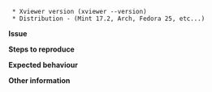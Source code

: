 
```
 * Xviewer version (xviewer --version)
 * Distribution - (Mint 17.2, Arch, Fedora 25, etc...)
```

**Issue**



**Steps to reproduce**



**Expected behaviour**



**Other information**
